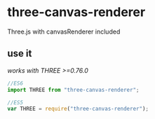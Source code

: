 # three-canvas-renderer
Three.js with canvasRenderer included


## use it
_works with THREE >=0.76.0_

```javascript
//ES6
import THREE from "three-canvas-renderer";

//ES5
var THREE = require("three-canvas-renderer");
```
